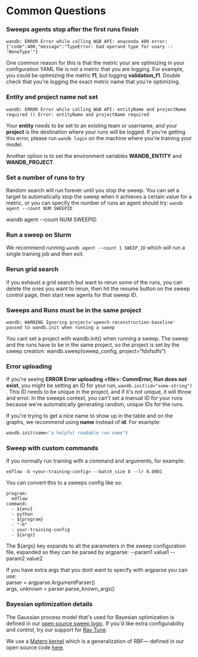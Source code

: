 # Common Questions

### **Sweeps agents stop after the first runs finish**

`wandb: ERROR Error while calling W&B API: anaconda 400 error: {"code":400,"message":"TypeError: bad operand type for unary -: 'NoneType'"}`

One common reason for this is that the metric your are optimizing in your configuration YAML file is not a metric that you are logging. For example, you could be optimizing the metric **f1**, but logging **validation\_f1**. Double check that you're logging the exact metric name that you're optimizing.

### Entity and project name not set

`wandb: ERROR Error while calling W&B API: entityName and projectName required () Error: entityName and projectName required`

Your **entity** needs to be set to an existing team or username, and your **project** is the destination where your runs will be logged. If you're getting this error, please run `wandb login` on the machine where you're training your model.

Another option is to set the environment variables **WANDB\_ENTITY** and **WANDB\_PROJECT**.

### Set a number of runs to try

Random search will run forever until you stop the sweep. You can set a target to automatically stop the sweep when it achieves a certain value for a metric, or you can specify the number of runs an agent should try:  `wandb agent --count NUM SWEEPID`

wandb agent --count NUM SWEEPID

### Run a sweep on Slurm

We recommend running `wandb agent --count 1 SWEEP_ID` which will run a single training job and then exit.

### Rerun grid search

If you exhaust a grid search but want to rerun some of the runs, you can delete the ones you want to rerun, then hit the resume button on the sweep control page, then start new agents for that sweep ID.

### Sweeps and Runs must be in the same project

`wandb: WARNING Ignoring project='speech-reconstruction-baseline' passed to wandb.init when running a sweep`

You cant set a project with wandb.init\(\) when running a sweep. The sweep and the runs have to be in the same project, so the project is set by the sweep creation: wandb.sweep\(sweep\_config, project=“fdsfsdfs”\)

### Error uploading

If you're seeing **ERROR Error uploading &lt;file&gt;: CommError, Run does not exist**, you might be setting an ID for your run, `wandb.init(id="some-string")` . This ID needs to be unique in the project, and if it's not unique, it will throw and error. In the sweeps context, you can't set a manual ID for your runs because we're automatically generating random, unique IDs for the runs.

If you're trying to get a nice name to show up in the table and on the graphs, we recommend using **name** instead of **id**. For example:

```python
wandb.init(name="a helpful readable run name")
```

### Sweep with custom commands

If you normally run training with a command and arguments, for example:

```text
edflow -b <your-training-config> --batch_size 8 --lr 0.0001
```

You can convert this to a sweeps config like so:

```text
program:
  edflow
command:
  - ${env}
  - python
  - ${program}
  - "-b"
  - your-training-config
  - ${args}
```

The ${args} key expands to all the parameters in the sweep configuration file, expanded so they can be parsed by argparse: --param1 value1 --param2 value2

If you have extra args that you dont want to specify with argparse you can use:  
parser = argparse.ArgumentParser\(\)  
args, unknown = parser.parse\_known\_args\(\)

### Bayesian optimization details

The Gaussian process model that's used for Bayesian optimization is defined in our [open source sweep logic](https://github.com/wandb/client/tree/master/wandb/sweeps). If you'd like extra configurability and control, try our support for [Ray Tune](https://docs.wandb.com/sweeps/ray-tune).

We use a [Matern kernel](https://scikit-learn.org/stable/modules/generated/sklearn.gaussian_process.kernels.Matern.html) which is a generalization of RBF— defined in our open source code [here](https://github.com/wandb/client/blob/541d760c5cb8776b1ad5fcf1362d7382811cbc61/wandb/sweeps/bayes_search.py#L30). 

